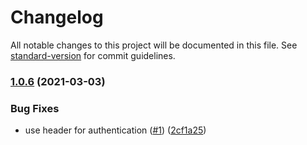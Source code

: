 # Changelog

All notable changes to this project will be documented in this file. See [standard-version](https://github.com/conventional-changelog/standard-version) for commit guidelines.

### [1.0.6](https://github.com/politics-rewired/passport-slack/compare/v1.0.4...v1.0.6) (2021-03-03)


### Bug Fixes

* use header for authentication ([#1](https://github.com/politics-rewired/passport-slack/issues/1)) ([2cf1a25](https://github.com/politics-rewired/passport-slack/commit/2cf1a25982e2b595f6d21a51eb6f73e325f12722))
